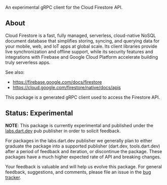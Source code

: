An experimental gRPC client for the Cloud Firestore API.

## About

Cloud Firestore is a fast, fully managed, serverless, cloud-native NoSQL
document database that simplifies storing, syncing, and querying data for
your mobile, web, and IoT apps at global scale. Its client libraries provide
live synchronization and offline support, while its security features and
integrations with Firebase and Google Cloud Platform accelerate building
truly serverless apps.

See also:

- https://firebase.google.com/docs/firestore
- https://cloud.google.com/firestore/native/docs/apis

This package is a generated gRPC client used to access the Firestore API.

## Status: Experimental

**NOTE**: This package is currently experimental and published under the
[labs.dart.dev](https://dart.dev/dart-team-packages) pub publisher in order to
solicit feedback. 

For packages in the labs.dart.dev publisher we generally plan to either graduate
the package into a supported publisher (dart.dev, tools.dart.dev) after a period
of feedback and iteration, or discontinue the package. These packages have a
much higher expected rate of API and breaking changes.

Your feedback is valuable and will help us evolve this package. For general
feedback, suggestions, and comments, please file an issue in the 
[bug tracker](https://github.com/dart-lang/labs/issues).
